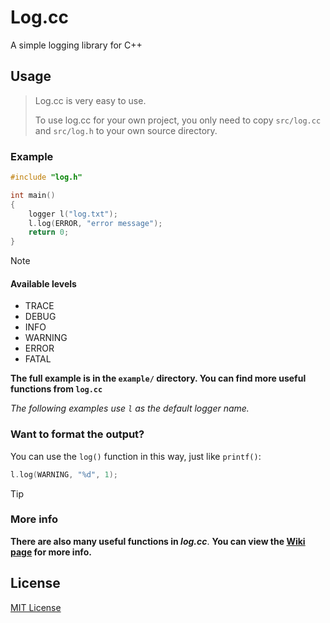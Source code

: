 # Log.cc

A simple logging library for C++

## Usage
> Log.cc is very easy to use.
>
> To use log.cc for your own project, you only need to copy `src/log.cc` and `src/log.h` to your own source directory.

### Example

```cpp
#include "log.h"

int main()
{
    logger l("log.txt");
    l.log(ERROR, "error message");
    return 0;
}

```

> [!NOTE]
> #### Available levels
> 
> - TRACE
> - DEBUG
> - INFO
> - WARNING
> - ERROR
> - FATAL

**The full example is in the `example/` directory. You can find more useful functions from `log.cc`**

*The following examples use `l` as the default logger name.*

### Want to format the output?

You can use the `log()` function in this way, just like `printf()`:

```cpp
l.log(WARNING, "%d", 1);
```
> [!TIP]
> ### More info
> **There are also many useful functions in *log.cc***.
> **You can view the [Wiki page](https://github.com/GordonZhang2024/log.cc/wiki/Log.cc-usage) for more info.**


## License

[MIT License](https://github.com/GordonZhang2024/log.cc/blob/main/LICENSE)
